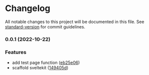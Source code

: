 # Changelog

All notable changes to this project will be documented in this file. See [standard-version](https://github.com/conventional-changelog/standard-version) for commit guidelines.

### 0.0.1 (2022-10-22)

### Features

- add test page function ([eb25e06](https://github.com/fundamend/fundamend/commit/eb25e06f136d8ae1ce5b93dac71be42589449a88))
- scaffold sveltekit ([149405d](https://github.com/fundamend/fundamend/commit/149405d29831928d6b24b1a507ad9bd09cc2895e))

